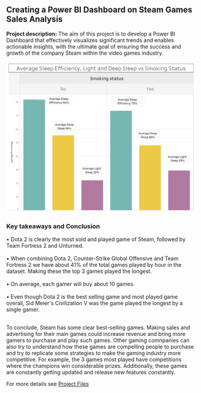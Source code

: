 ## Creating a Power BI Dashboard on Steam Games Sales Analysis

**Project description:** The aim of this project is to develop a Power BI Dashboard that effectively visualizes significant trends and enables actionable insights, with the ultimate goal of ensuring the success and growth of the company Steam within the video games industry.

<img src="images/Smoking Dashboard1.png"/>

### Key takeaways and Conclusion

• Dota 2 is clearly the most sold and played game of Steam, followed by Team Fortress 2 and Unturned.  <br><br>
• When combining Dota 2, Counter-Strike Global Offensive and Team Fortress 2 we have about 41% of the total games played by hour in the dataset. Making these the top 3 games played the longest.  <br><br>
• On average, each gamer will buy about 10 games. <br><br>
• Even though Dota 2 is the best selling game and most played game overall, Sid Meier's Civilization V was the game played the longest by a single gamer.  <br><br>

To conclude, Steam has some clear best-selling games. Making sales and advertising for their main games could increase revenue and bring more gamers to purchase and play such games. Other gaming comnpanies can also try to understand how these games are compelling people to purchase and try to replicate some strategies to make the gaming industry more competitive. For example, the 3 games most played have competitions where the champions win considerable prizes. Additionally, these games are constantly getting updated and release new features constantly. 

For more details see <a href="https://github.com/RodolfoAMaranhao/Power_BI_Steam_Games_Dashboard">Project Files</a> 
